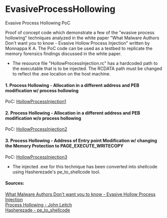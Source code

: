 # EvasiveProcessHollowing
Evasive Process Hollowing PoC

Proof of concept code which demonstrate a few of the "evasive process hollowing" techniques analyzed in the white paper "What Malware Authors Don't want you to know - Evasive Hollow Process Injection" written by Monnappa K A.  The PoC code can be used as a testbed to replicate the memory forensics findings discussed in the white paper.

* The resource file "HollowProcessInjection.rc" has a hardcoded path to the executable that is to be injected.  The RCDATA path must be changed to reflect the .exe location on the host machine.  
#### 1. Process Hollowing - Allocation in a different address and PEB modification w/ process hollowing
PoC: [HollowProcessInjection1](https://github.com/reevesrs24/EvasiveProcessHollowing/tree/master/HollowProcessInjection1)

#### 2. Process Hollowing - Allocation in a different address and PEB modification w/o process hollowing
PoC: [HollowProcessInjection2](https://github.com/reevesrs24/EvasiveProcessHollowing/tree/master/HollowProcessInjection2)

#### 3. Process Hollowing - Address of Entry point Modification w/ changing the Memory Protection to PAGE_EXECUTE_WRITECOPY
PoC: [HollowProcessInjection3](https://github.com/reevesrs24/EvasiveProcessHollowing/tree/master/HollowProcessInjection3)
* The injected .exe for this technique has been converted into shellcode using Hasherezade's pe_to_shellcode tool.



#### Sources:
[What Malware Authors Don't want you to know - Evasive Hollow Process Injection](https://www.blackhat.com/docs/asia-17/materials/asia-17-KA-What-Malware-Authors-Don't-Want-You-To-Know-Evasive-Hollow-Process-Injection-wp.pdf)\
[Process Hollowing - John Leitch](https://www.autosectools.com/process-hollowing.pdf)\
[Hasherezade - pe_to_shellcode](https://github.com/hasherezade/pe_to_shellcode)
